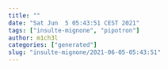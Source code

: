 ```yaml
---
title: ""
date: "Sat Jun  5 05:43:51 CEST 2021"
tags: ["insulte-mignone", "pipotron"]
author: m1ch3l
categories: ["generated"]
slug: "insulte-mignone/2021-06-05-05:43:51"
---
```



